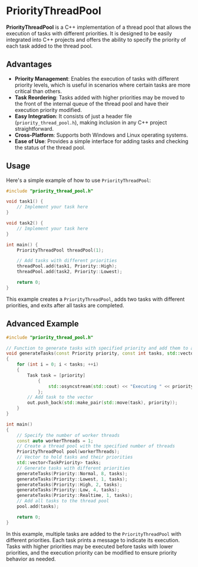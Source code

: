 # PriorityThreadPool

**PriorityThreadPool** is a C++ implementation of a thread pool that allows the execution of tasks with different priorities. It is designed to be easily integrated into C++ projects and offers the ability to specify the priority of each task added to the thread pool.

## Advantages

- **Priority Management**: Enables the execution of tasks with different priority levels, which is useful in scenarios where certain tasks are more critical than others.
- **Task Reordering**: Tasks added with higher priorities may be moved to the front of the internal queue of the thread pool and have their execution priority modified.
- **Easy Integration**: It consists of just a header file (`priority_thread_pool.h`), making inclusion in any C++ project straightforward.
- **Cross-Platform**: Supports both Windows and Linux operating systems.
- **Ease of Use**: Provides a simple interface for adding tasks and checking the status of the thread pool.

## Usage

Here's a simple example of how to use `PriorityThreadPool`:

```cpp
#include "priority_thread_pool.h"

void task1() {
    // Implement your task here
}

void task2() {
    // Implement your task here
}

int main() {
    PriorityThreadPool threadPool(1);

    // Add tasks with different priorities
    threadPool.add(task1, Priority::High);
    threadPool.add(task2, Priority::Lowest);

    return 0;
}
```

This example creates a `PriorityThreadPool`, adds two tasks with different priorities, and exits after all tasks are completed.

## Advanced Example

```cpp
#include "priority_thread_pool.h"

// Function to generate tasks with specified priority and add them to a vector
void generateTasks(const Priority priority, const int tasks, std::vector<TaskPriority>& out)
{
    for (int i = 0; i < tasks; ++i)
    {
        Task task = [priority]
            {
                std::osyncstream(std::cout) << "Executing " << priority << " priority task!" << std::endl;
            };
        // Add task to the vector
        out.push_back(std::make_pair(std::move(task), priority));
    }
}

int main()
{
    // Specify the number of worker threads
    const auto workerThreads = 1;
    // Create a thread pool with the specified number of threads
    PriorityThreadPool pool(workerThreads);
    // Vector to hold tasks and their priorities
    std::vector<TaskPriority> tasks;
    // Generate tasks with different priorities
    generateTasks(Priority::Normal, 8, tasks);
    generateTasks(Priority::Lowest, 1, tasks);
    generateTasks(Priority::High, 2, tasks);
    generateTasks(Priority::Low, 4, tasks);
    generateTasks(Priority::Realtime, 1, tasks);
    // Add all tasks to the thread pool
    pool.add(tasks);

    return 0;
}
```

In this example, multiple tasks are added to the `PriorityThreadPool` with different priorities. Each task prints a message to indicate its execution. Tasks with higher priorities may be executed before tasks with lower priorities, and the execution priority can be modified to ensure priority behavior as needed.
